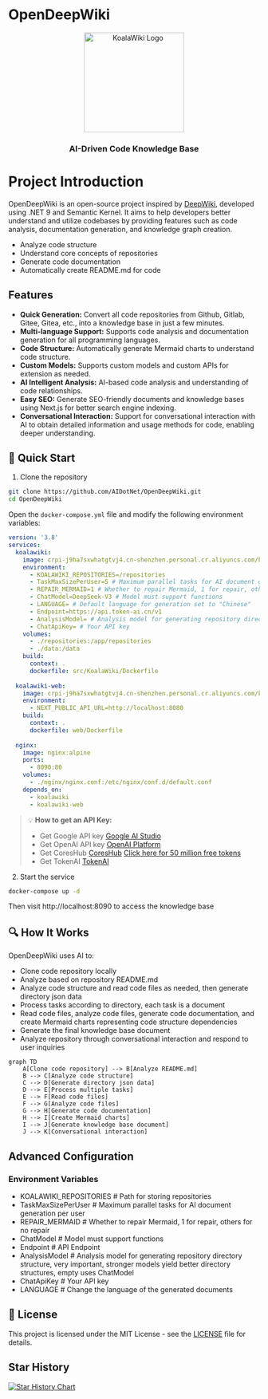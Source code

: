 # OpenDeepWiki

<div align="center">
  <img src="https://github.com/user-attachments/assets/f91e3fe7-ef4d-4cfb-8b57-36eb1c449238" alt="KoalaWiki Logo" width="200" />
  <h3>AI-Driven Code Knowledge Base</h3>
</div>

# Project Introduction

OpenDeepWiki is an open-source project inspired by [DeepWiki](https://deepwiki.com/), developed using .NET 9 and Semantic Kernel. It aims to help developers better understand and utilize codebases by providing features such as code analysis, documentation generation, and knowledge graph creation.
- Analyze code structure
- Understand core concepts of repositories
- Generate code documentation
- Automatically create README.md for code

## Features

- **Quick Generation:** Convert all code repositories from Github, Gitlab, Gitee, Gitea, etc., into a knowledge base in just a few minutes.
- **Multi-language Support:** Supports code analysis and documentation generation for all programming languages.
- **Code Structure:** Automatically generate Mermaid charts to understand code structure.
- **Custom Models:** Supports custom models and custom APIs for extension as needed.
- **AI Intelligent Analysis:** AI-based code analysis and understanding of code relationships.
- **Easy SEO:** Generate SEO-friendly documents and knowledge bases using Next.js for better search engine indexing.
- **Conversational Interaction:** Support for conversational interaction with AI to obtain detailed information and usage methods for code, enabling deeper understanding.

## 🚀 Quick Start

1. Clone the repository
```bash
git clone https://github.com/AIDotNet/OpenDeepWiki.git
cd OpenDeepWiki
```

Open the `docker-compose.yml` file and modify the following environment variables:
```yaml
version: '3.8'
services:
  koalawiki:
    image: crpi-j9ha7sxwhatgtvj4.cn-shenzhen.personal.cr.aliyuncs.com/koala-ai/koala-wiki
    environment:
      - KOALAWIKI_REPOSITORIES=/repositories
      - TaskMaxSizePerUser=5 # Maximum parallel tasks for AI document generation per user
      - REPAIR_MERMAID=1 # Whether to repair Mermaid, 1 for repair, others for no repair
      - ChatModel=DeepSeek-V3 # Model must support functions
      - LANGUAGE= # Default language for generation set to "Chinese"
      - Endpoint=https://api.token-ai.cn/v1
      - AnalysisModel= # Analysis model for generating repository directory structure, very important, stronger models yield better directory structures, empty uses ChatModel
      - ChatApiKey= # Your API key
    volumes:
      - ./repositories:/app/repositories
      - ./data:/data
    build:
      context: .
      dockerfile: src/KoalaWiki/Dockerfile
      
  koalawiki-web:
    image: crpi-j9ha7sxwhatgtvj4.cn-shenzhen.personal.cr.aliyuncs.com/koala-ai/koala-wiki-web
    environment:
      - NEXT_PUBLIC_API_URL=http://localhost:8080
    build:
      context: .
      dockerfile: web/Dockerfile
      
  nginx:
    image: nginx:alpine
    ports:
      - 8090:80
    volumes:
      - ./nginx/nginx.conf:/etc/nginx/conf.d/default.conf
    depends_on:
      - koalawiki
      - koalawiki-web
```

> 💡 **How to get an API Key:**
> - Get Google API key [Google AI Studio](https://makersuite.google.com/app/apikey)
> - Get OpenAI API key [OpenAI Platform](https://platform.openai.com/api-keys)
> - Get CoresHub [CoresHub](https://console.coreshub.cn/xb3/maas/global-keys) [Click here for 50 million free tokens](https://account.coreshub.cn/signup?invite=ZmpMQlZxYVU=)
> - Get TokenAI [TokenAI](https://api.token-ai.cn/)

2. Start the service

```bash
docker-compose up -d
```
Then visit http://localhost:8090 to access the knowledge base

## 🔍 How It Works

OpenDeepWiki uses AI to:
 - Clone code repository locally
 - Analyze based on repository README.md
 - Analyze code structure and read code files as needed, then generate directory json data
 - Process tasks according to directory, each task is a document
 - Read code files, analyze code files, generate code documentation, and create Mermaid charts representing code structure dependencies
 - Generate the final knowledge base document
 - Analyze repository through conversational interaction and respond to user inquiries

```mermaid
graph TD
    A[Clone code repository] --> B[Analyze README.md]
    B --> C[Analyze code structure]
    C --> D[Generate directory json data]
    D --> E[Process multiple tasks]
    E --> F[Read code files]
    F --> G[Analyze code files]
    G --> H[Generate code documentation]
    H --> I[Create Mermaid charts]
    I --> J[Generate knowledge base document]
    J --> K[Conversational interaction]
```
## Advanced Configuration

### Environment Variables
  - KOALAWIKI_REPOSITORIES # Path for storing repositories
  - TaskMaxSizePerUser # Maximum parallel tasks for AI document generation per user
  - REPAIR_MERMAID # Whether to repair Mermaid, 1 for repair, others for no repair
  - ChatModel # Model must support functions
  - Endpoint # API Endpoint
  - AnalysisModel # Analysis model for generating repository directory structure, very important, stronger models yield better directory structures, empty uses ChatModel
  - ChatApiKey # Your API key
  - LANGUAGE # Change the language of the generated documents

## 📄 License
This project is licensed under the MIT License - see the [LICENSE](./LICENSE) file for details.

## Star History

[![Star History Chart](https://api.star-history.com/svg?repos=AIDotNet/OpenDeepWiki&type=Date)](https://www.star-history.com/#AIDotNet/OpenDeepWiki&Date)
